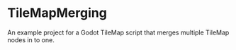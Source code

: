# TileMapMerging
An example project for a Godot TileMap script that merges multiple TileMap nodes in to one.
